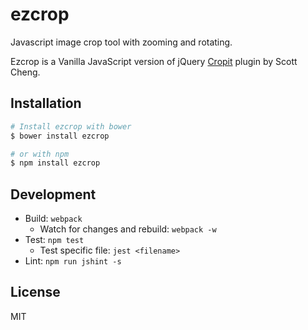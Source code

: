 # ezcrop

Javascript image crop tool with zooming and rotating.

Ezcrop is a Vanilla JavaScript version of jQuery [Cropit](https://github.com/scottcheng/cropit) plugin by Scott Cheng.

## Installation

```bash
# Install ezcrop with bower
$ bower install ezcrop

# or with npm
$ npm install ezcrop
```

## Development

* Build: `webpack`
  * Watch for changes and rebuild: `webpack -w`
* Test: `npm test`
  * Test specific file: `jest <filename>`
* Lint: `npm run jshint -s`


## License

MIT
